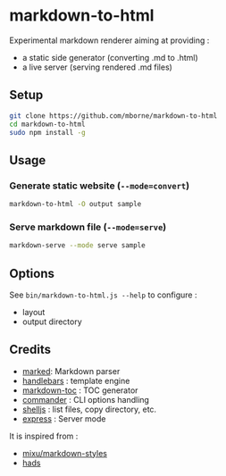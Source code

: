 # markdown-to-html

Experimental markdown renderer aiming at providing :

* a static side generator (converting .md to .html)
* a live server (serving rendered .md files)

## Setup

```bash
git clone https://github.com/mborne/markdown-to-html
cd markdown-to-html
sudo npm install -g
```

## Usage

### Generate static website (`--mode=convert`)

```bash
markdown-to-html -O output sample
```

### Serve markdown file (`--mode=serve`)

```bash
markdown-serve --mode serve sample
```

## Options

See `bin/markdown-to-html.js --help` to configure :

* layout
* output directory


## Credits

* [marked](https://www.npmjs.com/package/marked): Markdown parser
* [handlebars](https://www.npmjs.com/package/handlebars) : template engine
* [markdown-toc](https://www.npmjs.com/package/markdown-toc) : TOC generator
* [commander](https://www.npmjs.com/package/commander) : CLI options handling
* [shelljs](https://www.npmjs.com/package/shelljs) : list files, copy directory, etc.
* [express](https://www.npmjs.com/package/express) : Server mode

It is inspired from :

* [mixu/markdown-styles](https://github.com/mixu/markdown-styles)
* [hads](https://github.com/sinedied/hads)

